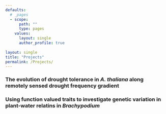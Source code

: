 ```yaml
---
defaults:
  # _pages
  - scope:
      path: ""
      type: pages
    values:
      layout: single
      author_profile: true
      
layout: single
title: "Projects"
permalink: /Projects/
---
```


### The evolution of drought tolerance in *A. thaliana* along remotely sensed drought frequency gradient

### Using function valued traits to investigate genetic variation in plant-water relatins in *Brachypodium*
